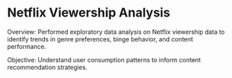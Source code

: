 # Netflix Viewership Analysis
Overview:
Performed exploratory data analysis on Netflix viewership data to identify trends in genre preferences, binge behavior, and content performance.

Objective:
Understand user consumption patterns to inform content recommendation strategies.
